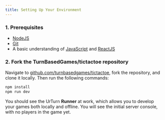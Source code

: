 ```yaml
---
title: Setting Up Your Environment
---
```


### 1. Prerequisites

- [NodeJS](https://nodejs.org/en/)
- [Git](https://git-scm.com/video/what-is-version-control)
- A basic understanding of [JavaScript](https://developer.mozilla.org/en-US/docs/Web/JavaScript#tutorials) and [ReactJS](https://reactjs.org/tutorial/tutorial.html)

### 2. Fork the TurnBasedGames/tictactoe repository

Navigate to [github.com/turnbasedgames/tictactoe](https://github.com/turnbasedgames/tictactoe), fork the repository, and clone it locally. Then run the following commands:

```bash
npm install
npm run dev
```

You should see the UrTurn **Runner** at work, which allows you to develop your games both locally and offline. You will see the initial server console, with no players in the game yet.
